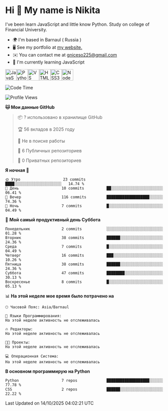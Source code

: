 Hi 👋 My name is Nikita
===============================================================================================================================

I've been learn JavaScript and little know Python. Study on college of Financial University.

*   🌍  I'm based in Barnaul ( Russia )
*   🖥️  See my portfolio at [my website.](http://gnice225.github.io/HarrysWeb/)
*   ✉️  You can contact me at [gniceso225@gmail.com](mailto:gniceso225@gmail.com)
*   🧠  I'm currently learning JavaScript
<p align="left">
<a href="https://developer.mozilla.org/en-US/docs/Web/JavaScript" target="_blank" rel="noreferrer"><img src="https://raw.githubusercontent.com/danielcranney/readme-generator/main/public/icons/skills/javascript-colored.svg" alt="JavaScript" title="JavaScript" width="36" height="36" /></a><a href="https://www.python.org/" target="_blank" rel="noreferrer"><img src="https://raw.githubusercontent.com/danielcranney/readme-generator/main/public/icons/skills/python-colored.svg" alt="Python" title="Python" width="36" height="36" /></a><a href="https://code.visualstudio.com/" target="_blank" rel="noreferrer"><img src="https://raw.githubusercontent.com/danielcranney/readme-generator/main/public/icons/skills/visualstudiocode-colored.svg" alt="VS Code" title="VS Code" width="36" height="36" /></a><a href="https://developer.mozilla.org/en-US/docs/Glossary/HTML5" target="_blank" rel="noreferrer"><img src="https://raw.githubusercontent.com/danielcranney/readme-generator/main/public/icons/skills/html5-colored.svg" alt="HTML5" title="HTML5" width="36" height="36" /></a><a href="https://www.w3.org/TR/CSS/#css" target="_blank" rel="noreferrer"><img src="https://raw.githubusercontent.com/danielcranney/readme-generator/main/public/icons/skills/css3-colored.svg" alt="CSS3" title="CSS3" width="36" height="36" /></a><a href="https://nodejs.org/en/" target="_blank" rel="noreferrer"><img src="https://raw.githubusercontent.com/danielcranney/readme-generator/main/public/icons/skills/nodejs-colored.svg" alt="NodeJS" title="NodeJS" width="36" height="36" /></a>
</p>
                  
<!--START_SECTION:waka-->
![Code Time](http://img.shields.io/badge/Code%20Time-46%20hrs%2035%20mins-blue)

![Profile Views](http://img.shields.io/badge/%D0%9F%D1%80%D0%BE%D1%81%D0%BC%D0%BE%D1%82%D1%80%D0%BE%D0%B2%20%D0%BF%D1%80%D0%BE%D1%84%D0%B8%D0%BB%D1%8F-0-blue)

**🐱 Мои данные GitHub** 

> 📦 ? использовано в хранилище GitHub 
 > 
> 🏆 56 вкладов в 2025 году
 > 
> 🚫 Не в поиске работы
 > 
> 📜 6 Публичных репозиториев 
 > 
> 🔑 0 Приватных репозиториев 
 > 
**Я ночная 🦉** 

```text
🌞 Утро                   23 commits          ████░░░░░░░░░░░░░░░░░░░░░   14.74 % 
🌆 День                   10 commits          ██░░░░░░░░░░░░░░░░░░░░░░░   06.41 % 
🌃 Вечер                  116 commits         ███████████████████░░░░░░   74.36 % 
🌙 Ночь                   7 commits           █░░░░░░░░░░░░░░░░░░░░░░░░   04.49 % 
```
📅 **Мой самый продуктивный день Суббота** 

```text
Понедельник              2 commits           ░░░░░░░░░░░░░░░░░░░░░░░░░   01.28 % 
Вторник                  38 commits          ██████░░░░░░░░░░░░░░░░░░░   24.36 % 
Среда                    7 commits           █░░░░░░░░░░░░░░░░░░░░░░░░   04.49 % 
Четверг                  16 commits          ███░░░░░░░░░░░░░░░░░░░░░░   10.26 % 
Пятница                  38 commits          ██████░░░░░░░░░░░░░░░░░░░   24.36 % 
Суббота                  47 commits          ████████░░░░░░░░░░░░░░░░░   30.13 % 
Воскресенье              8 commits           █░░░░░░░░░░░░░░░░░░░░░░░░   05.13 % 
```


📊 **На этой неделе мое время было потрачено на** 

```text
🕑︎ Часовой Пояс: Asia/Barnaul

💬 Языки Программирования: 
На этой неделе активность не отслеживалась

🔥 Редакторы: 
На этой неделе активность не отслеживалась

🐱‍💻 Проекты: 
На этой неделе активность не отслеживалась

💻 Операционная Система: 
На этой неделе активность не отслеживалась
```

**В основном программирую на Python** 

```text
Python                   7 repos             ███████████████████░░░░░░   77.78 % 
CSS                      2 repos             ██████░░░░░░░░░░░░░░░░░░░   22.22 % 
```




 Last Updated on 14/10/2025 04:02:21 UTC
<!--END_SECTION:waka-->
